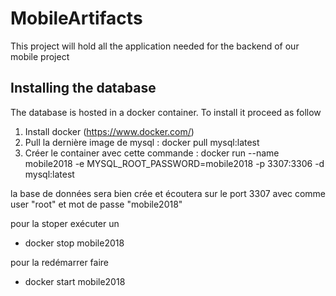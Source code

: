 # MobileArtifacts

This project will hold all the application needed for the backend of
our mobile project

## Installing the database

The database is hosted in a docker container. To install it
proceed as follow

1) Install docker (https://www.docker.com/)
2) Pull la dernière image de mysql : docker pull mysql:latest
3) Créer le container avec cette commande : docker run --name mobile2018 -e MYSQL_ROOT_PASSWORD=mobile2018 -p 3307:3306 -d mysql:latest


la base de données sera bien crée et écoutera sur le port 3307 avec comme user "root"
et mot de passe "mobile2018"

pour la stoper exécuter un
- docker stop mobile2018

pour la redémarrer faire
- docker start mobile2018